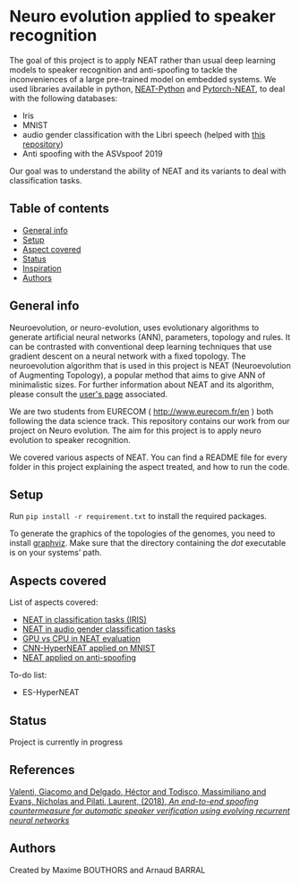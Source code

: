 # Neuro evolution applied to speaker recognition
The goal of this project is to apply NEAT rather than usual deep learning models to speaker recognition and anti-spoofing 
to tackle the inconveniences of a large pre-trained model on embedded systems.
We used libraries available in python, [NEAT-Python](https://github.com/neat-python/neat-python) 
and [Pytorch-NEAT](https://github.com/uber-research/PyTorch-NEAT),
to deal with the following databases:
- Iris
- MNIST
- audio gender classification with the Libri speech (helped with [this repository](https://github.com/oscarknagg/raw-audio-gender-classification))
- Anti spoofing with the ASVspoof 2019

Our goal was to understand the ability of NEAT and its variants to deal with classification tasks.

## Table of contents
* [General info](#general-info)
* [Setup](#setup)
* [Aspect covered](#aspect-covered)
* [Status](#status)
* [Inspiration](#references)
* [Authors](#authors)

## General info
Neuroevolution, or neuro-evolution, uses evolutionary algorithms to generate artificial neural networks (ANN), 
parameters, topology and rules. It can be contrasted with conventional deep learning techniques 
that use gradient descent on a neural network with a fixed topology. 
The neuroevolution algorithm that is used in this project is NEAT (Neuroevolution of Augmenting Topology), a popular method that aims 
to give ANN of minimalistic sizes. For further information about NEAT and its algorithm, please consult the 
[user's page](https://www.cs.ucf.edu/~kstanley/neat.html) associated.

We are two students from EURECOM ( http://www.eurecom.fr/en ) both following the data science track.
This repository contains our work from our project on Neuro evolution. 
The aim for this project is to apply neuro evolution to speaker recognition.

We covered various aspects of NEAT. You can find a README file for every folder in this project explaining 
the aspect treated, and how to run the code.

## Setup

Run ```pip install -r requirement.txt``` to install the required packages.

To generate the graphics of the topologies of the genomes, you need to install [graphviz](https://www.graphviz.org/download/).
Make sure that the directory containing the *dot* executable is on your systems’ path.

## Aspects covered
List of aspects covered:
* [NEAT in classification tasks (IRIS)](iris)
* [NEAT in audio gender classification tasks](raw_audio_gender_classification)
* [GPU vs CPU in NEAT evaluation](gpu_tests)
* [CNN-HyperNEAT applied on MNIST](hyperneat)
* [NEAT applied on anti-spoofing](anti_spoofing)

To-do list:
* ES-HyperNEAT

## Status
Project is currently in progress

## References

[Valenti, Giacomo and  Delgado, Héctor and  Todisco, Massimiliano and  Evans, Nicholas and  Pilati, Laurent, 
(2018),
*An end-to-end spoofing countermeasure for automatic speaker verification using evolving recurrent neural networks*
](http://www.eurecom.fr/fr/publication/5523/detail/an-end-to-end-spoofing-countermeasure-for-automatic-speaker-verification-using-evolving-recurrent-neural-networks)

## Authors
Created by Maxime BOUTHORS and Arnaud BARRAL
